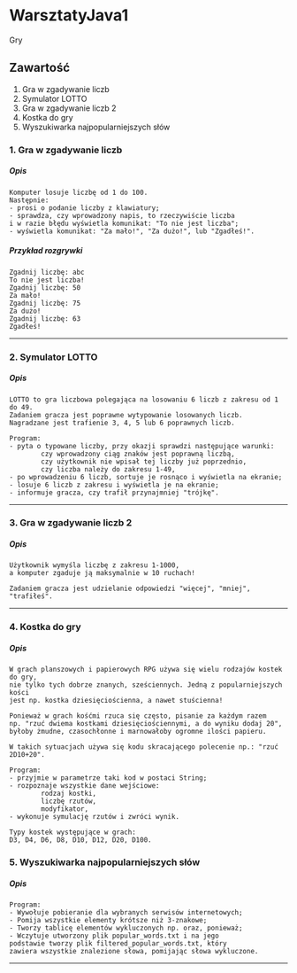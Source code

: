 # WarsztatyJava1
Gry

## Zawartość

1. Gra w zgadywanie liczb
2. Symulator LOTTO
3. Gra w zgadywanie liczb 2 
4. Kostka do gry
5. Wyszukiwarka najpopularniejszych słów

### 1. Gra w zgadywanie liczb

##### Opis
```
Komputer losuje liczbę od 1 do 100. 
Następnie:
- prosi o podanie liczby z klawiatury;
- sprawdza, czy wprowadzony napis, to rzeczywiście liczba 
i w razie błędu wyświetla komunikat: "To nie jest liczba";
- wyświetla komunikat: "Za mało!", "Za dużo!", lub "Zgadłeś!".
```

##### Przykład rozgrywki

```
Zgadnij liczbę: abc
To nie jest liczba!
Zgadnij liczbę: 50
Za mało!
Zgadnij liczbę: 75
Za dużo!
Zgadnij liczbę: 63
Zgadłeś!
```
---
### 2. Symulator LOTTO

##### Opis
```
LOTTO to gra liczbowa polegająca na losowaniu 6 liczb z zakresu od 1 do 49. 
Zadaniem gracza jest poprawne wytypowanie losowanych liczb. 
Nagradzane jest trafienie 3, 4, 5 lub 6 poprawnych liczb.

Program:
- pyta o typowane liczby, przy okazji sprawdzi następujące warunki:
        czy wprowadzony ciąg znaków jest poprawną liczbą,
        czy użytkownik nie wpisał tej liczby już poprzednio,
        czy liczba należy do zakresu 1-49,
- po wprowadzeniu 6 liczb, sortuje je rosnąco i wyświetla na ekranie;
- losuje 6 liczb z zakresu i wyświetla je na ekranie;
- informuje gracza, czy trafił przynajmniej "trójkę".
```
---
### 3. Gra w zgadywanie liczb 2 

##### Opis
```
Użytkownik wymyśla liczbę z zakresu 1-1000, 
a komputer zgaduje ją maksymalnie w 10 ruchach!

Zadaniem gracza jest udzielanie odpowiedzi "więcej", "mniej", "trafiłeś".
```
---
### 4. Kostka do gry

##### Opis
```
W grach planszowych i papierowych RPG używa się wielu rodzajów kostek do gry, 
nie tylko tych dobrze znanych, sześciennych. Jedną z popularniejszych kości 
jest np. kostka dziesięciościenna, a nawet stuścienna!

Ponieważ w grach kośćmi rzuca się często, pisanie za każdym razem 
np. "rzuć dwiema kostkami dziesięciościennymi, a do wyniku dodaj 20", 
byłoby żmudne, czasochłonne i marnowałoby ogromne ilości papieru.

W takich sytuacjach używa się kodu skracającego polecenie np.: "rzuć 2D10+20".

Program:
- przyjmie w parametrze taki kod w postaci String;
- rozpoznaje wszystkie dane wejściowe:
        rodzaj kostki,
        liczbę rzutów,
        modyfikator,
- wykonuje symulację rzutów i zwróci wynik.

Typy kostek występujące w grach:
D3, D4, D6, D8, D10, D12, D20, D100.
```

### 5. Wyszukiwarka najpopularniejszych słów

##### Opis
```
Program:
- Wywołuje pobieranie dla wybranych serwisów internetowych;
- Pomija wszystkie elementy krótsze niż 3-znakowe;
- Tworzy tablicę elementów wykluczonych np. oraz, ponieważ;
- Wczytuje utworzony plik popular_words.txt i na jego 
podstawie tworzy plik filtered_popular_words.txt, który 
zawiera wszystkie znalezione słowa, pomijając słowa wykluczone.
```
---

